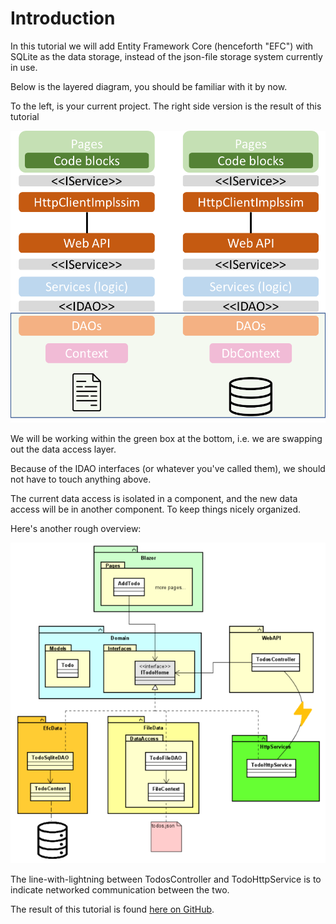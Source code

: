 # Introduction

In this tutorial we will add Entity Framework Core (henceforth "EFC") with SQLite as the data storage, instead of the json-file storage system currently in use.

Below is the layered diagram, you should be familiar with it by now.

To the left, is your current project. The right side version is the result of this tutorial

![img.png](img.png)

We will be working within the green box at the bottom, i.e. we are swapping out the data access layer. 

Because of the IDAO interfaces (or whatever you've called them), we should not have to touch anything above.

The current data access is isolated in a component, and the new data access will be in another component. To keep things nicely organized.

Here's another rough overview:

![img_15.png](img_15.png)

The line-with-lightning between TodosController and TodoHttpService is to indicate networked communication between the two.

The result of this tutorial is found [here on GitHub]().